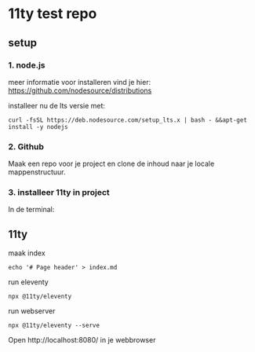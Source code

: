 # 11ty test repo

## setup

### 1. node.js

meer informatie voor installeren vind je hier: https://github.com/nodesource/distributions

installeer nu de lts versie met:

    curl -fsSL https://deb.nodesource.com/setup_lts.x | bash - &&apt-get install -y nodejs
 
### 2. Github

Maak een repo voor je project en clone de inhoud naar je locale mappenstructuur.

### 3. installeer 11ty in project

In de terminal:


## 11ty

maak index

    echo '# Page header' > index.md

run eleventy

    npx @11ty/eleventy

run webserver

    npx @11ty/eleventy --serve

Open http://localhost:8080/ in je webbrowser
